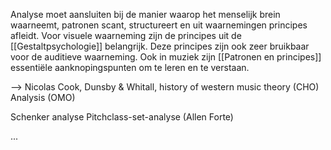 Analyse moet aansluiten bij de manier waarop het menselijk brein waarneemt, patronen scant, structureert en uit waarnemingen principes afleidt. 
Voor visuele waarneming zijn de principes uit de [[Gestaltpsychologie]] belangrijk.
Deze principes zijn ook zeer bruikbaar voor de auditieve waarneming.
Ook in muziek zijn [[Patronen en principes]] essentiële aanknopingspunten om te leren en te verstaan.




--> Nicolas Cook, Dunsby & Whitall, history of western music theory (CHO)
Analysis (OMO)

Schenker analyse
Pitchclass-set-analyse (Allen Forte)

...